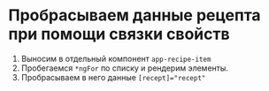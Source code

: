 # Пробрасываем данные рецепта при помощи связки свойств

1. Выносим в отдельный компонент `app-recipe-item`
2. Пробегаемся `*ngFor` по списку и рендерим элементы.
3. Пробрасываем в него данные `[recept]="recept"`
